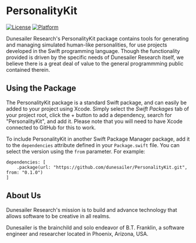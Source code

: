 PersonalityKit
==============

[![License](https://img.shields.io/badge/License-MIT-blue.svg)](https://github.com/dunesailer/PersonalityKit/blob/master/LICENSE)
[![Platform](https://img.shields.io/badge/in-swift5.2-orange.svg)](https://github.com/apple/swift)

Dunesailer Research's PersonalityKit package contains tools for generating and managing simulated human-like personalities, for use projects developed in the Swift programming language. Though the functionality provided is driven by the specific needs of Dunesailer Research itself, we believe there is a great deal of value to the general programmming public contained therein.


## Using the Package

The PersonalityKit package is a standard Swift package, and can easily be added to your project using Xcode. Simply select the *Swift Packages* tab of your project root, click the + button to add a dependency, search for "PersonalityKit", and add it. Please note that you will need to have Xcode connected to GitHub for this to work.

To include PersonalityKit in another Swift Package Manager package, add it to the `dependencies` attribute defined in your `Package.swift` file. You can select the version using the `from` parameter. For example:
```
dependencies: [
	.package(url: "https://github.com/dunesailer/PersonalityKit.git", from: "0.1.0")
]
```


## About Us

Dunesailer Research's mission is to build and advance technology that allows software to be creative in all realms.

Dunesailer is the brainchild and solo endeavor of B.T. Franklin, a software engineer and researcher located in Phoenix, Arizona, USA.
